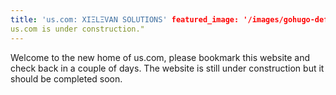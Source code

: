 ```yaml
---
title: 'us.com: XIΞLΞVAN SOLUTIONS' featured_image: '/images/gohugo-default-sample-hero-image.jpg' description: "
us.com is under construction."
---
```


Welcome to the new home of us.com, please bookmark this website and check back in a couple of days. The website is still
under construction but it should be completed soon.
